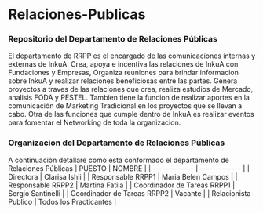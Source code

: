 # Relaciones-Publicas
### Repositorio del Departamento de Relaciones Públicas 
El departamento de RRPP es el encargado de las comunicaciones internas y externas de InkuA. Crea, apoya e incentiva las relaciones de InkuA con Fundaciones y Empresas, Organiza reuniones para brindar informacion sobre InkuA y realizar relaciones beneficiosas entre las partes. 
Genera proyectos a traves de las relaciones que crea, realiza estudios de Mercado, analisis FODA y PESTEL. Tambien tiene la funcion de realizar aportes en la comunicación de Marketing Tradicional en los proyectos que se llevan a cabo. 
Otra de las funciones que cumple dentro de InkuA es realizar eventos para fomentar el Networking de toda la organizacion. 
### Organizacion del Departamento de Relaciones Públicas
A continuación detallare como esta conformado el departamento de Relaciones Públicas
| PUESTO | NOMBRE |
| ------------- | ------------- |
| Directora  | Clarisa Ishii  |
| Responsable RRPP1 | Maria Belen Campos |
| Responsable RRPP2 | Martina Fatila  |
| Coordinador de Tareas RRPP1  | Sergio Santinelli  |
| Coordinador de Tareas RRPP2  | Vacante |
| Relacionista Publico | Todos los Practicantes |
